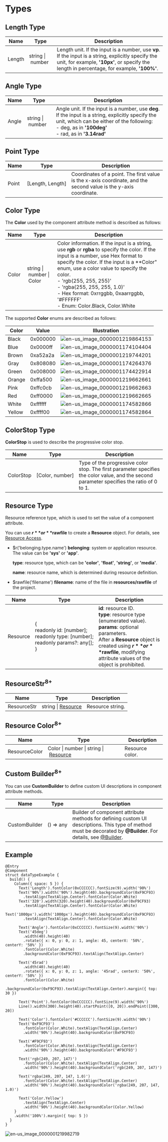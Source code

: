 # Types

## Length Type

| Name| Type| Description|
| -------- | -------- | -------- |
| Length | string&nbsp;\|&nbsp;number | Length unit. If the input is a number, use **vp**. If the input is a string, explicitly specify the unit, for example, **'10px'**, or specify the length in percentage, for example, **'100%'**.|


## Angle Type

| Name| Type| Description|
| -------- | -------- | -------- |
| Angle | string&nbsp;\|&nbsp;number | Angle unit. If the input is a number, use **deg**. If the input is a string, explicitly specify the unit, which can be either of the following: <br/>-&nbsp;deg, as in **'100deg'** <br/>-&nbsp;rad, as in **'3.14rad'** |


## Point Type

| Name| Type| Description|
| -------- | -------- | -------- |
| Point | [Length,&nbsp;Length] | Coordinates of a point. The first value is the x-axis coordinate, and the second value is the y-axis coordinate.|


## Color Type

The **Color** used by the component attribute method is described as follows:

| Name| Type| Description|
| -------- | -------- | -------- |
| Color | string&nbsp;\|&nbsp;number&nbsp;\|&nbsp;Color | Color information. If the input is a string, use **rgb** or **rgba** to specify the color. If the input is a number, use Hex format to specify the color. If the input is a **Color" enum, use a color value to specify the color. <br/>-&nbsp;'rgb(255,&nbsp;255,&nbsp;255)' <br/>-&nbsp;'rgba(255,&nbsp;255,&nbsp;255,&nbsp;1.0)' <br/>-&nbsp;Hex format: 0xrrggbb, 0xaarrggbb, '\#FFFFFF' <br/>-&nbsp;Enum: Color.Black, Color.White|


The supported **Color** enums are described as follows:


| Color| Value| Illustration|
| -------- | -------- | -------- |
| Black | 0x000000 | ![en-us_image_0000001219864153](figures/en-us_image_0000001219864153.png) |
| Blue | 0x0000ff | ![en-us_image_0000001174104404](figures/en-us_image_0000001174104404.png) |
| Brown | 0xa52a2a | ![en-us_image_0000001219744201](figures/en-us_image_0000001219744201.png) |
| Gray | 0x808080 | ![en-us_image_0000001174264376](figures/en-us_image_0000001174264376.png) |
| Green | 0x008000 | ![en-us_image_0000001174422914](figures/en-us_image_0000001174422914.png) |
| Orange | 0xffa500 | ![en-us_image_0000001219662661](figures/en-us_image_0000001219662661.png) |
| Pink | 0xffc0cb | ![en-us_image_0000001219662663](figures/en-us_image_0000001219662663.png) |
| Red | 0xff0000 | ![en-us_image_0000001219662665](figures/en-us_image_0000001219662665.png) |
| White | 0xffffff | ![en-us_image_0000001174582866](figures/en-us_image_0000001174582866.png) |
| Yellow | 0xffff00 | ![en-us_image_0000001174582864](figures/en-us_image_0000001174582864.png) |


## ColorStop Type

**ColorStop** is used to describe the progressive color stop.

| Name| Type| Description|
| -------- | -------- | -------- |
| ColorStop | [Color,&nbsp;number] | Type of the progressive color stop. The first parameter specifies the color value, and the second parameter specifies the ratio of 0 to 1.|


## Resource Type

Resource reference type, which is used to set the value of a component attribute.

You can use **$r** or **$rawfile** to create a **Resource** object. For details, see [Resource Access](ts-media-resource-type.md).

- $r('belonging.type.name')
  **belonging**: system or application resource. The value can be **'sys'** or **'app'**.

  **type**: resource type, which can be **'color'**, **'float'**, **'string'**, or **'media'**.

  **name**: resource name, which is determined during resource definition.

- $rawfile('filename')
  **filename**: name of the file in **resources/rawfile** of the project.

| Name| Type| Description|
| -------- | -------- | -------- |
| Resource | {<br/>readonly&nbsp;id:&nbsp;[number];<br/>readonly&nbsp;type:&nbsp;[number];<br/>readonly&nbsp;params?:&nbsp;any[];<br/>} | **id**: resource ID. <br/>**type**: resource type (enumerated value). <br/>**params**: optional parameters. <br/>After a **Resource** object is created using **$r** or **$rawfile**, modifying attribute values of the object is prohibited.|


## ResourceStr<sup>8+</sup>

| Name| Type| Description|
| -------- | -------- | -------- |
| ResourceStr | string&nbsp;\|&nbsp;[Resource](#resourcetype) | Resource string.|


## Resource Color<sup>8+</sup>

| Name| Type| Description|
| -------- | -------- | -------- |
| ResourceColor | Color&nbsp;\|&nbsp;number&nbsp;\|&nbsp;string&nbsp;\|&nbsp;[Resource](#resourcetype) | Resource color.|


## Custom Builder<sup>8+</sup>

You can use **CustomBuilder** to define custom UI descriptions in component attribute methods.

| Name| Type| Description|
| -------- | -------- | -------- |
| CustomBuilder | ()&nbsp;=&gt;&nbsp;any | Builder of component attribute methods for defining custom UI descriptions. This type of method must be decorated by **@Builder**. For details, see [@Builder](ts-component-based-builder.md).|


## Example

```
@Entry
@Component
struct dataTypeExample {
  build() {
    Column({ space: 5 }) {
      Text('Length').fontColor(0xCCCCCC).fontSize(9).width('90%')
      Text('90%').width('90%').height(40).backgroundColor(0xF9CF93)
        .textAlign(TextAlign.Center).fontColor(Color.White)
      Text('320').width(320).height(40).backgroundColor(0xF9CF93)
        .textAlign(TextAlign.Center).fontColor(Color.White)
      Text('1000px').width('1000px').height(40).backgroundColor(0xF9CF93)
        .textAlign(TextAlign.Center).fontColor(Color.White)

      Text('Angle').fontColor(0xCCCCCC).fontSize(9).width('90%')
      Text('45deg')
        .width(40).height(40)
        .rotate({ x: 0, y: 0, z: 1, angle: 45, centerX: '50%', centerY: '50%' })
        .fontColor(Color.White)
        .backgroundColor(0xF9CF93).textAlign(TextAlign.Center)

      Text('45rad')
        .width(40).height(40)
        .rotate({ x: 0, y: 0, z: 1, angle: '45rad', centerX: '50%', centerY: '50%' })
        .fontColor(Color.White)
        .backgroundColor(0xF9CF93).textAlign(TextAlign.Center).margin({ top: 30 })

      Text('Point').fontColor(0xCCCCCC).fontSize(9).width('90%')
      Line().width(300).height(40).startPoint([0, 20]).endPoint([300, 20])

      Text('Color').fontColor('#CCCCCC').fontSize(9).width('90%')
      Text('0xF9CF93')
        .fontColor(Color.White).textAlign(TextAlign.Center)
        .width('90%').height(40).backgroundColor(0xF9CF93)

      Text('#F9CF93')
        .fontColor(Color.White).textAlign(TextAlign.Center)
        .width('90%').height(40).backgroundColor('#F9CF93')

      Text('rgb(249, 207, 147)')
        .fontColor(Color.White).textAlign(TextAlign.Center)
        .width('90%').height(40).backgroundColor('rgb(249, 207, 147)')

      Text('rgba(249, 207, 147, 1.0)')
        .fontColor(Color.White).textAlign(TextAlign.Center)
        .width('90%').height(40).backgroundColor('rgba(249, 207, 147, 1.0)')

      Text('Color.Yellow')
        .textAlign(TextAlign.Center)
        .width('90%').height(40).backgroundColor(Color.Yellow)
    }
    .width('100%').margin({ top: 5 })
  }
}
```

![en-us_image_0000001219982719](figures/en-us_image_0000001219982719.png)
